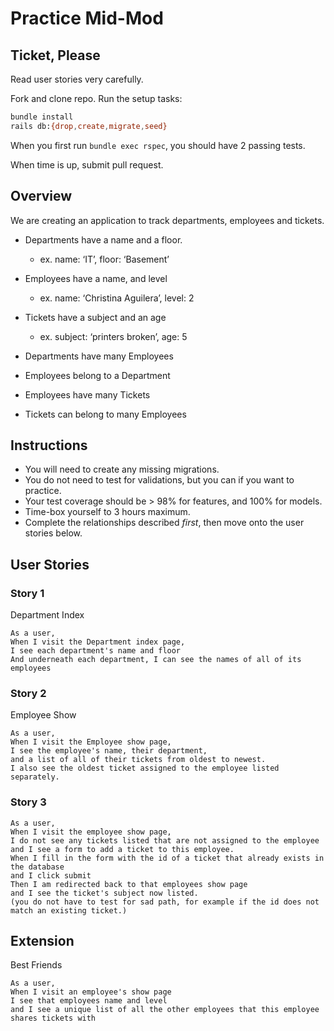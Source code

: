 # Practice Mid-Mod
## Ticket, Please

Read user stories very carefully.

Fork and clone repo. Run the setup tasks:
```bash
bundle install
rails db:{drop,create,migrate,seed}
```

When you first run `bundle exec rspec`, you should have 2 passing tests.

When time is up, submit pull request.

## Overview

We are creating an application to track departments, employees and tickets.

* Departments have a name and a floor.
	* ex. name: ‘IT’, floor: ‘Basement’
* Employees have a name, and level
	* ex. name: ‘Christina Aguilera’, level: 2
* Tickets have a subject and an age
	* ex. subject: ‘printers broken’, age: 5

* Departments have many Employees
* Employees belong to a Department
* Employees have many Tickets
* Tickets can belong to many Employees

## Instructions

- You will need to create any missing migrations.
- You do not need to test for validations, but you can if you want to practice.
- Your test coverage should be > 98% for features, and 100% for models.
- Time-box yourself to 3 hours maximum.
- Complete the relationships described *first*, then move onto the user stories below.

## User Stories

### Story 1
Department Index

```
As a user,
When I visit the Department index page,
I see each department's name and floor
And underneath each department, I can see the names of all of its employees
```

### Story 2
Employee Show

```
As a user,
When I visit the Employee show page,
I see the employee's name, their department,
and a list of all of their tickets from oldest to newest.
I also see the oldest ticket assigned to the employee listed separately.
```

### Story 3

```
As a user,
When I visit the employee show page,
I do not see any tickets listed that are not assigned to the employee
and I see a form to add a ticket to this employee.
When I fill in the form with the id of a ticket that already exists in the database
and I click submit
Then I am redirected back to that employees show page
and I see the ticket's subject now listed.
(you do not have to test for sad path, for example if the id does not match an existing ticket.)
```

## Extension

Best Friends
```
As a user,
When I visit an employee's show page
I see that employees name and level
and I see a unique list of all the other employees that this employee shares tickets with
```
